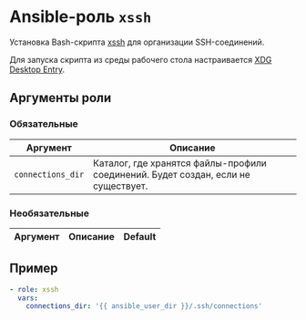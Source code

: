 # Ansible-роль `xssh`

Установка Bash-скрипта [xssh](https://github.com/radimih/xssh) для организации SSH-соединений.

Для запуска скрипта из среды рабочего стола настраивается
[XDG Desktop Entry](https://wiki.archlinux.org/title/Desktop_entries_(%D0%A0%D1%83%D1%81%D1%81%D0%BA%D0%B8%D0%B9)).

## Аргументы роли

### Обязательные

| Аргумент          | Описание
| ----------------- | --------
| `connections_dir` | Каталог, где хранятся файлы-профили соединений. Будет создан, если не существует.

### Необязательные

| Аргумент | Описание | Default
| -------- | -------- | -------

## Пример

```yaml
- role: xssh
  vars:
    connections_dir: '{{ ansible_user_dir }}/.ssh/connections'
```
